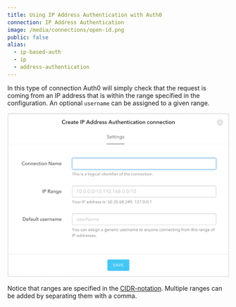 ```yaml
---
title: Using IP Address Authentication with Auth0
connection: IP Address Authentication
image: /media/connections/open-id.png
public: false
alias:
  - ip-based-auth
  - ip
  - address-authentication
---
```


In this type of connection Auth0 will simply check that the request is coming from an IP address that is within the range specified in the configuration. An optional `username` can be assigned to a given range.

![](/media/articles/connections/enterprise/ip-address/ip.png)

Notice that ranges are specified in the [CIDR-notation](http://en.wikipedia.org/wiki/Classless_Inter-Domain_Routing). Multiple ranges can be added by separating them with a comma.

